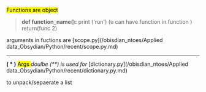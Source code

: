<mark class="hltr-reds">Functions are object </mark>


>**def function_name():**
>	print ('run')
>		(u can have function in function )
>		return(func 2) 	

arguments in fuctions are [scope.py](/obisdian_ntoes/Applied data_Obsydian/Python/recent/scope.py.md)

---
**( * )** <mark class="hltr-pomarancza">Args </mark>
*doulbe (**) is  used for* [dictionary.py](/obisdian_ntoes/Applied data_Obsydian/Python/recent/dictionary.py.md)

to unpack/sepaerate a list 

